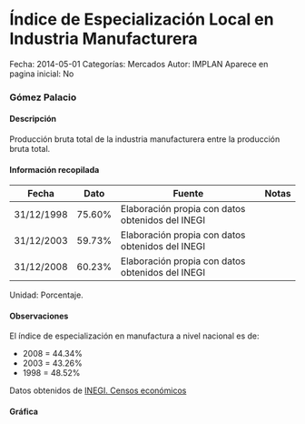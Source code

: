 Índice de Especialización Local en Industria Manufacturera
=====

Fecha: 2014-05-01
Categorías: Mercados
Autor: IMPLAN
Aparece en pagina inicial: No

### Gómez Palacio

#### Descripción

Producción bruta total de la industria manufacturera entre la producción bruta total.

<!-- break -->

#### Información recopilada

<table class="table table-hover table-bordered matriz">
  <thead>
    <tr><th>Fecha</th><th>Dato</th><th>Fuente</th><th>Notas</th></tr>
  </thead>
  <tbody>
    <tr><td class="centrado">31/12/1998</td><td class="derecha">75.60%</td><td>Elaboración propia con datos obtenidos del INEGI</td><td></td></tr>
    <tr><td class="centrado">31/12/2003</td><td class="derecha">59.73%</td><td>Elaboración propia con datos obtenidos del INEGI</td><td></td></tr>
    <tr><td class="centrado">31/12/2008</td><td class="derecha">60.23%</td><td>Elaboración propia con datos obtenidos del INEGI</td><td></td></tr>
  </tbody>
</table>

Unidad: Porcentaje.

#### Observaciones

El índice de especialización en manufactura a nivel nacional es de:

- 2008 = 44.34%
- 2003 = 43.26%
- 1998 = 48.52%

Datos obtenidos de [INEGI. Censos económicos](http://www3.inegi.org.mx/sistemas/saic/)

#### Gráfica

<div id="Morrisdhbphveb" class="grafica"></div>
  <script>
  new Morris.Line({
    element: 'Morrisdhbphveb',
    data: [
      { fecha: '1998-12-31', dato: 75.6000 },
      { fecha: '2003-12-31', dato: 59.7300 },
      { fecha: '2008-12-31', dato: 60.2300 }
    ],
    xkey: 'fecha',
    ykeys: ['dato'],
    labels: ['Dato'],
    lineColors: ['#FF5B02'],
    xLabelFormat: function(d) {
      return d.getDate()+'/'+(d.getMonth()+1)+'/'+d.getFullYear();
    },
    dateFormat: function (ts) {
      var d = new Date(ts);
      return d.getDate() + '/' + (d.getMonth() + 1) + '/' + d.getFullYear();
    }
  });
  </script>
